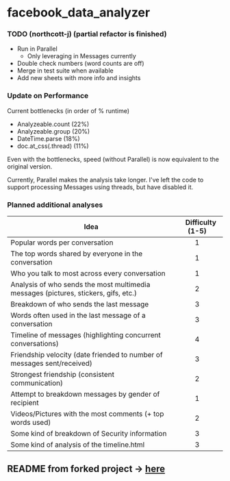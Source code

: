 # facebook_data_analyzer

### TODO (northcott-j) (partial refactor is finished)
- Run in Parallel
    - Only leveraging in Messages currently
- Double check numbers (word counts are off)
- Merge in test suite when available
- Add new sheets with more info and insights

### Update on Performance
Current bottlenecks (in order of % runtime)
- Analyzeable.count   (22%)
- Analyzeable.group   (20%)
- DateTime.parse      (18%)
- doc.at_css(.thread) (11%)

Even with the bottlenecks, speed (without Parallel) is now equivalent to the original version.

Currently, Parallel makes the analysis take longer. I've left the code to support processing Messages using threads, but have disabled it.

### Planned additional analyses 
|                                       Idea                                          |     Difficulty (1-5)
|                                    -----------                                      |          :----:
| Popular words per conversation                                                      | 1
| The top words shared by everyone in the conversation                                | 1
| Who you talk to most across every conversation                                      | 1 
| Analysis of who sends the most multimedia messages (pictures, stickers, gifs, etc.) | 2
| Breakdown of who sends the last message                                             | 3
| Words often used in the last message of a conversation                              | 3
| Timeline of messages (highlighting concurrent conversations)                        | 4
| Friendship velocity (date friended to number of messages sent/received)             | 3
| Strongest friendship (consistent communication)                                     | 2
| Attempt to breakdown messages by gender of recipient                                | 1
| Videos/Pictures with the most comments (+ top words used)                           | 2
| Some kind of breakdown of Security information                                      | 3
| Some kind of analysis of the timeline.html                                          | 3

## README from forked project -> [here](https://github.com/Lackoftactics/facebook_data_analyzer)
